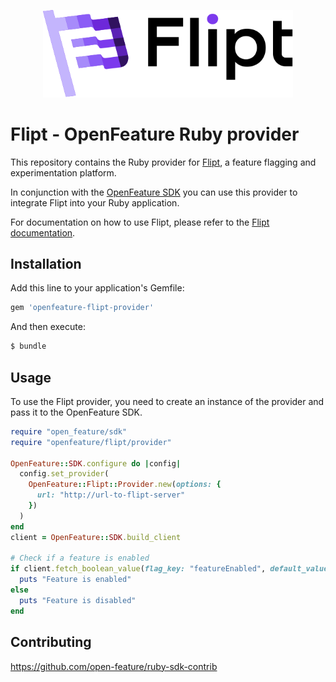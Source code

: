 <p align="center">
  <img width="400" src="https://raw.githubusercontent.com/flipt-io/flipt/main/logo.svg" alt="flipt logo" />
</p>

# Flipt - OpenFeature Ruby provider

This repository contains the Ruby provider for [Flipt](https://www.flipt.io/), a feature flagging and experimentation platform.

In conjunction with the [OpenFeature SDK](https://openfeature.dev/docs/reference/concepts/provider/) you can use this provider to integrate Flipt into your Ruby application.

For documentation on how to use Flipt, please refer to the [Flipt documentation](https://docs.flipt.io/).

## Installation
Add this line to your application's Gemfile:

```ruby
gem 'openfeature-flipt-provider'
```

And then execute:
```bash
$ bundle
```

## Usage
To use the Flipt provider, you need to create an instance of the provider and pass it to the OpenFeature SDK.

```ruby
require "open_feature/sdk"
require "openfeature/flipt/provider"

OpenFeature::SDK.configure do |config|
  config.set_provider(
    OpenFeature::Flipt::Provider.new(options: {
      url: "http://url-to-flipt-server"
    })
  )
end
client = OpenFeature::SDK.build_client

# Check if a feature is enabled
if client.fetch_boolean_value(flag_key: "featureEnabled", default_value: false)
  puts "Feature is enabled"
else
  puts "Feature is disabled"
end
```

## Contributing
https://github.com/open-feature/ruby-sdk-contrib

